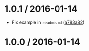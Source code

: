 <!--remark setext-->

<!--lint disable no-multiple-toplevel-headings -->

1.0.1 / 2016-01-14
==================

*   Fix example in `readme.md` ([a783a82](https://github.com/wooorm/retext-simplify/commit/a783a82))

1.0.0 / 2016-01-14
==================

